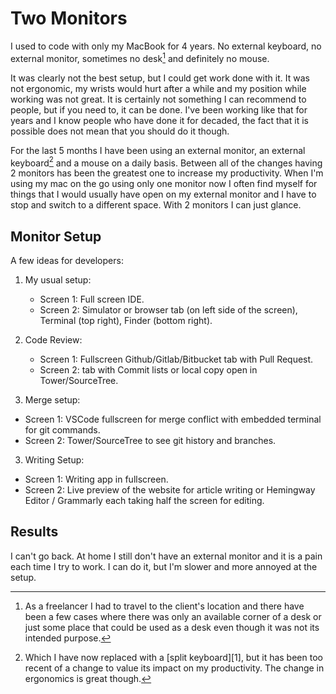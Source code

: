# Two Monitors

I used to code with only my MacBook for 4 years. No external keyboard, no external monitor, sometimes no desk[^1] and definitely no mouse.

It was clearly not the best setup, but I could get work done with it. It was not ergonomic, my wrists would hurt after a while and my position while working was not great. It is certainly not something I can recommend to people, but if you need to, it can be done. I've been working like that for years and I know people who have done it for decaded, the fact that it is possible does not mean that you should do it though. 

For the last 5 months I have been using an external monitor, an external keyboard[^2] and a mouse on a daily basis.
Between all of the changes having 2 monitors has been the greatest one to increase my productivity. When I'm using my mac on the go using only one monitor now I often find myself for things that I would usually have open on my external monitor and I have to stop and switch to a different space. With 2 monitors I can just glance.

## Monitor Setup

A few ideas for developers:

1. My usual setup:
   - Screen 1: Full screen IDE.
   - Screen 2: Simulator or browser tab (on left side of the screen), Terminal (top right), Finder (bottom right).

2. Code Review:
   - Screen 1: Fullscreen Github/Gitlab/Bitbucket tab with Pull Request.
   - Screen 2: tab with Commit lists or local copy open in Tower/SourceTree.

3. Merge setup:
  - Screen 1: VSCode fullscreen for merge conflict with embedded terminal for git commands.
  - Screen 2: Tower/SourceTree to see git history and branches.

3. Writing Setup:
  - Screen 1: Writing app in fullscreen.
  - Screen 2: Live preview of the website for article writing or Hemingway Editor / Grammarly each taking half the screen for editing.

## Results

I can't go back. At home I still don't have an external monitor and it is a pain each time I try to work. I can do it, but I'm slower and more annoyed at the setup.


[^1]: As a freelancer I had to travel to the client's location and there have been a few cases where there was only an available corner of a desk or just some place that could be used as a desk even though it was not its intended purpose.


[^2]: Which I have now replaced with a [split keyboard][1], but it has been too recent of a change to value its impact on my productivity. The change in ergonomics is great though.
